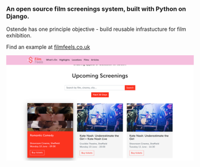 ### An open source film screenings system, built with Python on Django.

Ostende has one principle objective - build reusable infrastucture for film exhibition.

Find an example at [filmfeels.co.uk](https://filmfeels.co.uk)

![screenshot](./1.png)


